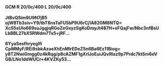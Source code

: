 #### GCM R 20/0c/400 L 20/0c/400
**JtBvQSim9U9N7jB5**<br/>**ojWBTb3siv+Y9/tbT8nsTaFU5bP9U6rCj1A82GM8NTQ=**<br/>**XcS5sUlo669suJggjqRGoZeGxyzSgKoDmyJt487H+eFQajFw/Nbc3nfBsULbBBL27bX5RWdm7Ts5+jRF...**<br/><br/>
**6YyaSesfhryegIfi**<br/>**CpMMyF/REi9sbkAzaeXhEnMlrEDeZ5n6Ba6Ez11Biog=**<br/>**y8T2NwiGmgg0z4kRqg/p8cAZMF1gXrlJoEuiJQvRIaz9p7Prdc7ktSm6eVGB/LNo1ddWUCr+4KVZKy53...**